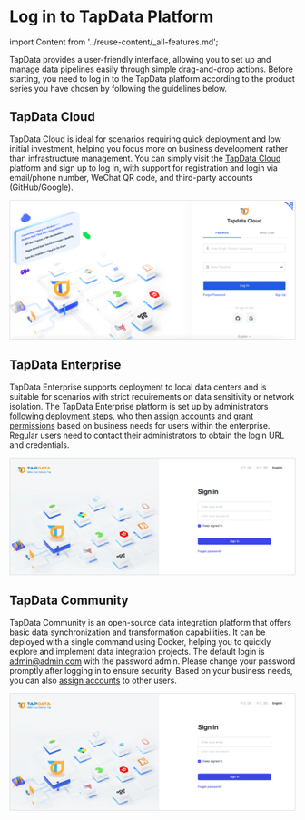 # Log in to TapData Platform
import Content from '../reuse-content/_all-features.md';

<Content />

TapData provides a user-friendly interface, allowing you to set up and manage data pipelines easily through simple drag-and-drop actions. Before starting, you need to log in to the TapData platform according to the product series you have chosen by following the guidelines below.

## TapData Cloud

TapData Cloud is ideal for scenarios requiring quick deployment and low initial investment, helping you focus more on business development rather than infrastructure management. You can simply visit the [TapData Cloud](https://cloud.tapdata.io) platform and sign up to log in, with support for registration and login via email/phone number, WeChat QR code, and third-party accounts (GitHub/Google).

![Log in to TapData Cloud](../images/login-cloud.png)

## TapData Enterprise

TapData Enterprise supports deployment to local data centers and is suitable for scenarios with strict requirements on data sensitivity or network isolation. The TapData Enterprise platform is set up by administrators [following deployment steps](../backup-files/install-enterprise-edition/README.md), who then [assign accounts](../system-admin/manage-user.md) and [grant permissions](../system-admin/manage-role.md) based on business needs for users within the enterprise. Regular users need to contact their administrators to obtain the login URL and credentials.

![Log in to TapData Enterprise](../images/login-on-prem.png)

## TapData Community

TapData Community is an open-source data integration platform that offers basic data synchronization and transformation capabilities. It can be deployed with a single command using Docker, helping you to quickly explore and implement data integration projects. The default login is admin@admin.com with the password admin. Please change your password promptly after logging in to ensure security. Based on your business needs, you can also [assign accounts](../system-admin/manage-user.md) to other users.

![Login to TapData Community](../images/login-on-prem.png)